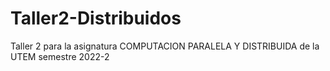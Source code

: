 # Taller2-Distribuidos
Taller 2 para la asignatura COMPUTACION PARALELA Y DISTRIBUIDA de la UTEM semestre 2022-2
